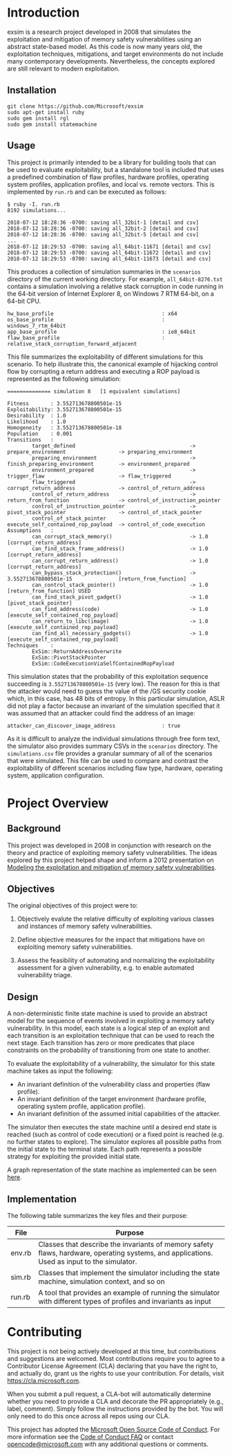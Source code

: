 
# Introduction

exsim is a research project developed in 2008 that simulates the exploitation and mitigation of memory safety vulnerabilities using an abstract state-based model. As this code is now many years old, the exploitation techniques, mitigations, and target environments do not include many contemporary developments. Nevertheless, the concepts explored are still relevant to modern exploitation.

## Installation

```
git clone https://github.com/Microsoft/exsim
sudo apt-get install ruby
sudo gem install rgl
sudo gem install statemachine
```

## Usage

This project is primarily intended to be a library for building tools that can be used to evaluate exploitability, but a standalone tool is included that uses a predefined combination of flaw profiles, hardware profiles, operating system profiles, application profiles, and local vs. remote vectors. This is implemented by `run.rb` and can be executed as follows:

```
$ ruby -I. run.rb
8192 simulations...

2018-07-12 18:28:36 -0700: saving all_32bit-1 [detail and csv]
2018-07-12 18:28:36 -0700: saving all_32bit-2 [detail and csv]
2018-07-12 18:28:36 -0700: saving all_32bit-5 [detail and csv]
...
2018-07-12 18:29:53 -0700: saving all_64bit-11671 [detail and csv]
2018-07-12 18:29:53 -0700: saving all_64bit-11672 [detail and csv]
2018-07-12 18:29:53 -0700: saving all_64bit-11673 [detail and csv]
```

This produces a collection of simulation summaries in the `scenarios` directory of the current working directory. For example, `all_64bit-8276.txt` contains a simulation involving a relative stack corruption in code running in the 64-bit version of Internet Explorer 8, on Windows 7 RTM 64-bit, on a 64-bit CPU.

```
hw_base_profile                                   : x64
os_base_profile                                   : windows_7_rtm_64bit
app_base_profile                                  : ie8_64bit
flaw_base_profile                                 : relative_stack_corruption_forward_adjacent
```

This file summarizes the exploitability of different simulations for this scenario. To help illustrate this, the canonical example of hijacking control flow by corrupting a return address and executing a ROP payload is represented as the following simulation:

```
============== simulation 8   [1 equivalent simulations]

Fitness       : 3.552713678800501e-15
Exploitability: 3.552713678800501e-15
Desirability  : 1.0
Likelihood    : 1.0
Homogeneity   : 3.552713678800501e-18
Population    : 0.001
Transitions   :
        target_defined                                     -> prepare_environment                 -> preparing_environment
        preparing_environment                              -> finish_preparing_environment        -> environment_prepared
        environment_prepared                               -> trigger_flaw                        -> flaw_triggered
        flaw_triggered                                     -> corrupt_return_address              -> control_of_return_address
        control_of_return_address                          -> return_from_function                -> control_of_instruction_pointer
        control_of_instruction_pointer                     -> pivot_stack_pointer                 -> control_of_stack_pointer
        control_of_stack_pointer                           -> execute_self_contained_rop_payload  -> control_of_code_execution
Assumptions   :
        can_corrupt_stack_memory()                         -> 1.0                                 [corrupt_return_address]
        can_find_stack_frame_address()                     -> 1.0                                 [corrupt_return_address]
        can_corrupt_return_address()                       -> 1.0                                 [corrupt_return_address]
        can_bypass_stack_protection()                      -> 3.552713678800501e-15               [return_from_function]
        can_control_stack_pointer()                        -> 1.0                                 [return_from_function] USED
        can_find_stack_pivot_gadget()                      -> 1.0                                 [pivot_stack_pointer]
        can_find_address(code)                             -> 1.0                                 [execute_self_contained_rop_payload]
        can_return_to_libc(image)                          -> 1.0                                 [execute_self_contained_rop_payload]
        can_find_all_necessary_gadgets()                   -> 1.0                                 [execute_self_contained_rop_payload]
Techniques    :
        ExSim::ReturnAddressOverwrite
        ExSim::PivotStackPointer
        ExSim::CodeExecutionViaSelfContainedRopPayload
```

This simulation states that the probability of this exploitation sequence succeeding is `3.552713678800501e-15` (very low). The reason for this is that the attacker would need to guess the value of the /GS security cookie which, in this case, has 48 bits of entropy. In this particular simulation, ASLR did not play a factor because an invariant of the simulation specified that it was assumed that an attacker could find the address of an image:

```
attacker_can_discover_image_address               : true
```

As it is difficult to analyze the individual simulations through free form text, the simulator also provides summary CSVs in the `scenarios` directory. The `simulations.csv` file provides a granular summary of all of the scenarios that were simulated. This file can be used to compare and contrast the exploitability of different scenarios including flaw type, hardware, operating system, application configuration.

# Project Overview

## Background

This project was developed in 2008 in conjunction with research on the theory and practice of exploiting memory safety vulnerabilities. The ideas explored by this project helped shape and inform a 2012 presentation on [Modeling the exploitation and mitigation of memory safety vulnerabilities](https://github.com/Microsoft/MSRC-Security-Research/blob/master/presentations/2012_10_Breakpoint/BreakPoint2012_Miller_Modeling_the_exploitation_and_mitigation_of_memory_safety_vulnerabilities.pdf).

## Objectives

The original objectives of this project were to:

1. Objectively evalute the relative difficulty of exploiting various classes and instances of memory safety vulnerabilities.

2. Define objective measures for the impact that mitigations have on exploiting memory safety vulnerabilities.

3. Assess the feasibility of automating and normalizing the exploitability assessment for a given vulnerability, e.g. to enable automated vulnerability triage.

## Design

A non-deterministic finite state machine is used to provide an abstract model for the sequence of events involved in exploiting a memory safety vulnerability. In this model, each state is a logical step of an exploit and each transition is an exploitation technique that can be used to reach the next stage. Each transition has zero or more predicates that place constraints on the probability of transitioning from one state to another. 

To evaluate the exploitability of a vulnerability, the simulator for this state machine takes as input the following:

* An invariant definition of the vulnerability class and properties (flaw profile).
* An invariant definition of the target environment (hardware profile, operating system profile, application profile).
* An invariant definition of the assumed initial capabilities of the attacker.

The simulator then executes the state machine until a desired end state is reached (such as control of code execution) or a fixed point is reached (e.g. no further states to explore). The simulator explores all possible paths from the initial state to the terminal state. Each path represents a possible strategy for exploiting the provided initial state.

A graph representation of the state machine as implemented can be seen [here](https://github.com/Microsoft/exsim/doc/sm.png).

## Implementation

The following table summarizes the key files and their purpose:

|File|Purpose|
|----------|-----------------|
|env.rb|Classes that describe the invariants of memory safety flaws, hardware, operating systems, and applications. Used as input to the simulator.|
|sim.rb|Classes that implement the simulator including the state machine, simulation context, and so on|
|run.rb|A tool that provides an example of running the simulator with different types of profiles and invariants as input|

# Contributing

This project is not being actively developed at this time, but contributions
and suggestions are welcomed. Most contributions require you to agree to a
Contributor License Agreement (CLA) declaring that you have the right to, and
actually do, grant us the rights to use your contribution. For details, visit
https://cla.microsoft.com.

When you submit a pull request, a CLA-bot will automatically determine whether you need to provide
a CLA and decorate the PR appropriately (e.g., label, comment). Simply follow the instructions
provided by the bot. You will only need to do this once across all repos using our CLA.

This project has adopted the [Microsoft Open Source Code of Conduct](https://opensource.microsoft.com/codeofconduct/).
For more information see the [Code of Conduct FAQ](https://opensource.microsoft.com/codeofconduct/faq/) or
contact [opencode@microsoft.com](mailto:opencode@microsoft.com) with any additional questions or comments.
